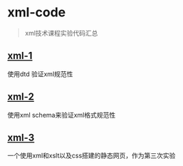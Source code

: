 # xml-code
>xml技术课程实验代码汇总
## [xml-1](https://github.com/suiyueliushang/xml-code/tree/master/xml_1)
使用dtd 验证xml规范性
## [xml-2](https://github.com/suiyueliushang/xml-code/tree/master/xml_2)
使用xml schema来验证xml格式规范性
## [xml-3](https://github.com/suiyueliushang/xml-code/tree/master/xml_3/Animation_3.xml)
一个使用xml和xslt以及css搭建的静态网页，作为第三次实验
